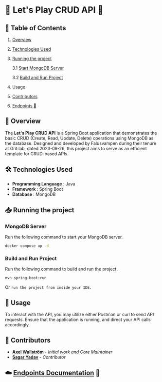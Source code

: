 # 🌟 Let's Play CRUD API 🌟

## 📝 Table of Contents

1. [Overview](#-overview)
2. [Technologies Used](#-technologies-used)
3. [Running the project](#-running-the-project)

   3.1 [Start MongoDB Server](#mongodb-server)

   3.2 [Build and Run Project](#build-and-run-project)

4. [Usage](#-usage)
5. [Contributors](#-contributors)
6. [Endpoints 🔗](https://documenter.getpostman.com/view/28709714/2s9YJc23Pw)

## 📌 Overview

The **Let's Play CRUD API** is a Spring Boot application that demonstrates the basic CRUD (Create, Read, Update, Delete) operations using MongoDB as the database. Designed and developed by Falusvampen during their tenure at Grit:lab, dated 2023-09-26, this project aims to serve as an efficient template for CRUD-based APIs.

## 🛠 Technologies Used

- **Programming Language** : Java
- **Framework** : Spring Boot
- **Database** : MongoDB

## 📥 Running the project

### MongoDB Server

Run the following command to start your MongoDB server.

```bash
docker compose up -d
```

### Build and Run Project

Run the following command to build and run the project.

```bash
mvn spring-boot:run
```

Or `run the project from inside your IDE.`

## 🔧 Usage

To interact with the API, you may utilize either Postman or curl to send API requests. Ensure that the application is running, and direct your API calls accordingly.

## 👥 Contributors

- [**Axel Wallström**](https://github.com/Falusvampen) - _Initial work and Core Maintainer_
- [**Sagar Yadav**](https://www.github.com/sagarishere) - _Contributor_

## ☁️ [Endpoints Documentation](https://documenter.getpostman.com/view/28709714/2s9YJc23Pw) 🔗
